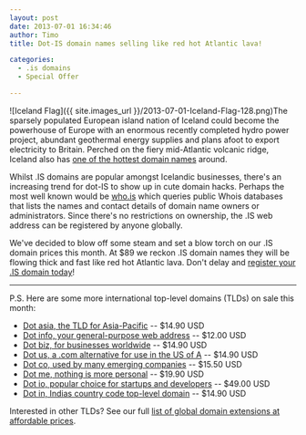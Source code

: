 ```yaml
---
layout: post
date: 2013-07-01 16:34:46
author: Timo
title: Dot-IS domain names selling like red hot Atlantic lava!

categories:
  - .is domains
  - Special Offer

---
```


![Iceland Flag]({{ site.images_url }}/2013-07-01-Iceland-Flag-128.png)The sparsely populated European island nation of Iceland could become the powerhouse of Europe with an enormous recently completed hydro power project, abundant geothermal energy supplies and plans afoot to export electricity to Britain. Perched on the fiery mid-Atlantic volcanic ridge, Iceland also has [one of the hottest domain names](https://iwantmyname.com/domains/is-icelandic-domain-name-registration-for-iceland) around.

Whilst .IS domains are popular amongst Icelandic businesses, there's an increasing trend for dot-IS to show up in cute domain hacks. Perhaps the most well known would be [who.is](http://who.is) which queries public Whois databases that lists the names and contact details of domain name owners or administrators. Since there's no restrictions on ownership, the .IS web address can be registered by anyone globally.

We've decided to blow off some steam and set a blow torch on our .IS domain prices this month. At $89 we reckon .IS domain names they will be flowing thick and fast like red hot Atlantic lava. Don't delay and [register your .IS domain today](https://iwantmyname.com/domains/is-icelandic-domain-name-registration-for-iceland)!

* * *

P.S. Here are some more international top-level domains (TLDs) on sale this month:

- [Dot asia, the TLD for Asia-Pacific](https://iwantmyname.com/domains/asia-domain-name-registration-for-asia) -- $14.90 USD
- [Dot info, your general-purpose web address](https://iwantmyname.com/domains/info-domain-name-registration-for-information) -- $12.00 USD
- [Dot biz, for businesses worldwide](https://iwantmyname.com/domains/biz-domain-name-registration-for-business) -- $14.90 USD
- [Dot us, a .com  alternative for use in the US of A](https://iwantmyname.com/domains/us-american-domain-name-registration-for-usa) -- $14.90 USD
- [Dot co, used by many emerging companies](https://iwantmyname.com/domains/co-colombian-domain-name-registration-for-colombia) -- $15.50 USD
- [Dot me, nothing is more personal](https://iwantmyname.com/domains/me-montenegrean-domain-name-registration-for-montenegro) -- $19.90 USD
- [Dot io, popular choice for startups and developers](https://iwantmyname.com/domains/io-domain-name-registration-for-british-indian-ocean-territory) -- $49.00 USD
- [Dot in, Indias country code top-level domain](https://iwantmyname.com/domains/in-indian-domain-name-registration-for-india) -- $14.90 USD

Interested in other TLDs? See our full [list of global domain extensions at affordable prices](http://iwantmyname.com/domains/domain-name-registration-list-of-extensions).

